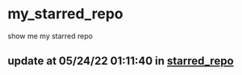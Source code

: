 # my_starred_repo
show me my starred repo

update at 05/24/22 01:11:40 in [starred_repo](./index.html)
---

